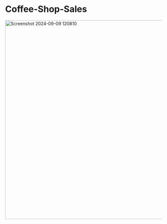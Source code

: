 # Coffee-Shop-Sales
<img width="639" alt="Screenshot 2024-09-09 120810" src="https://github.com/user-attachments/assets/d1fb460d-d547-4c0c-b216-9c6a42e1717d">
